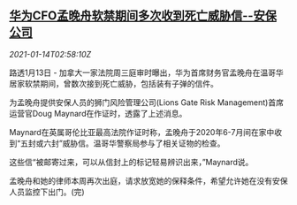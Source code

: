 <!--1610594594000-->
[华为CFO孟晚舟软禁期间多次收到死亡威胁信--安保公司](https://cn.reuters.com/article/huawei-meng-canada-threat-0114-idCNKBS29J0AS)
------

<div><i>2021-01-14T02:58:10Z</i></div><p>路透1月13日 - 加拿大一家法院周三庭审时曝出，华为首席财务官孟晚舟在温哥华居家软禁期间，曾数次接到死亡威胁，包括装有子弹的信件。</p><p>为孟晚舟提供安保人员的狮门风险管理公司(Lions Gate Risk Management)首席运营官Doug Maynard在作证时，透露了上述消息。</p><p>Maynard在英属哥伦比亚最高法院作证时称，孟晚舟于2020年6-7月间在家中收到“五封或六封”威胁信。温哥华警察局参与了相关证物的检查。</p><p>这些信“被邮寄过来，可以从信封上的标记轻易辨识出来，”Maynard说。</p><p>孟晚舟和她的律师本周再次出庭，请求放宽她的保释条件，希望允许她在没有安保人员监控下出门。(完)</p>
